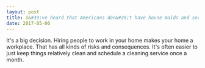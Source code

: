 ```yaml
---
layout: post
title: I&#39;ve heard that Americans don&#39;t have house maids and servants. How do the rich people in America work then? Do they also mop their floors? Do they themselves clean their homes on their own? Do they have personal drivers?
date: 2017-05-06
---
```


<p>It's a big decision. Hiring people to work in your home makes your home a workplace. That has all kinds of risks and consequences. It's often easier to just keep things relatively clean and schedule a cleaning service once a month.</p>
